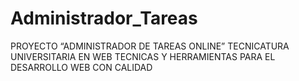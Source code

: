 # Administrador_Tareas
PROYECTO “ADMINISTRADOR DE TAREAS ONLINE” TECNICATURA UNIVERSITARIA EN WEB TECNICAS Y HERRAMIENTAS PARA EL DESARROLLO WEB CON CALIDAD
